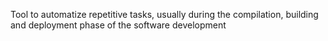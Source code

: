 Tool to automatize repetitive tasks, usually during the compilation, building and deployment phase of the software development